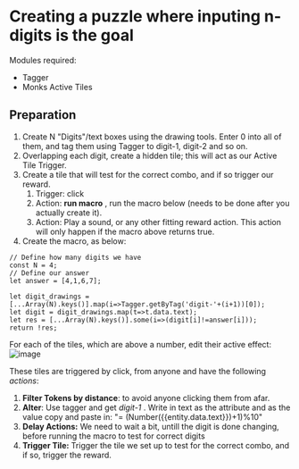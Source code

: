# Creating a puzzle where inputing n-digits is the goal

Modules required:
  * Tagger
  * Monks Active Tiles

## Preparation

 1. Create N "Digits"/text boxes using the drawing tools. Enter 0 into all of them, and tag them using Tagger to digit-1, digit-2 and so on.
 2. Overlapping each digit, create a hidden tile; this will act as our Active Tile Trigger.
 3. Create a tile that will test for the correct combo, and if so trigger our reward.
    1. Trigger: click
    2. Action: **run macro** , run the macro below (needs to be done after you actually create it).
    3. Action: Play a sound, or any other fitting reward action. This action will only happen if the macro above returns true.
 5. Create the macro, as below:

```JS
// Define how many digits we have
const N = 4; 
// Define our answer
let answer = [4,1,6,7];

let digit_drawings = [...Array(N).keys()].map(i=>Tagger.getByTag('digit-'+(i+1))[0]);
let digit = digit_drawings.map(t=>t.data.text);
let res = [...Array(N).keys()].some(i=>(digit[i]!=answer[i]));
return !res;
```

For each of the tiles, which are above a number, edit their active effect:
![image](https://user-images.githubusercontent.com/8543541/170485918-9b52604f-1e35-4b7e-889d-5995f7558878.png)

These tiles are triggered by click, from anyone and have the following _actions_:
 1. **Filter Tokens by distance**: to avoid anyone clicking them from afar.
 2. **Alter**: Use tagger and get _digit-1_ . Write in text as the attribute and as the value copy and paste in: "= (Number({{entity.data.text}})+1)%10"
 3. **Delay Actions:** We need to wait a bit, untill the digit is done changing, before running the macro to test for correct digits
 4. **Trigger Tile:** Trigger the tile we set up to test for the correct combo, and if so, trigger the reward.

